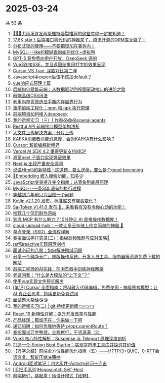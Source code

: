 # 2025-03-24

共 53 条

<!-- BEGIN JUEJIN -->
<!-- 最后更新时间 2025-03-24 06:14:23 +0800 -->
1. [🚀🚀🚀尤雨溪连发两条推特墙裂推荐的这些库你一定要知道！](https://juejin.cn/post/7484131071569772595)
1. [17.6K star！后端接口零代码的神器来了，腾讯开源的ORM库太强了！](https://juejin.cn/post/7483802155063050280)
1. [分布式锁的使用——不要把锁加在事务内！](https://juejin.cn/post/7484023895268278310)
1. [MySQL---like的模糊查询如何优化+虚拟列](https://juejin.cn/post/7484146964478574643)
1. [GPT-5 将免费向用户开放，DeepSeek 逼的](https://juejin.cn/post/7484083121999544374)
1. [Vue3连接SSE，并且返回结果用打字机效果呈现](https://juejin.cn/post/7483817491443384346)
1. [Cursor VS Trae, 深度对比第二弹](https://juejin.cn/post/7483883457551040553)
1. [Javascript中export后该不该加default？](https://juejin.cn/post/7483764202710138906)
1. [vue响应式原理上篇](https://juejin.cn/post/7483667069294526475)
1. [后端如何赋能前端：从数据驱动到视图驱动接口的进阶之路](https://juejin.cn/post/7483802155062935592)
1. [前端高级CSS用法](https://juejin.cn/post/7484470326081503267)
1. [利用内存页筛选法手撕内存越界行为](https://juejin.cn/post/7484023895269326886)
1. [重学前端工程化：npm 和 npx 执行原理](https://juejin.cn/post/7483390393415024692)
1. [前端项目如何接入deepseek](https://juejin.cn/post/7483707213233913907)
1. [我的远程实习（三）| 炸裂😱😱😱openai agents](https://juejin.cn/post/7484146964479475763)
1. [Restful API 前端接口模型架构浅析](https://juejin.cn/post/7483736218191167540)
1. [大文件上传解决方案：分片上传](https://juejin.cn/post/7483709254849544233)
1. [KAFKA消费者消费消息慢，会对KAFKA有什么影响？](https://juejin.cn/post/7484148683438145571)
1. [Cursor: 智能编程新境界](https://juejin.cn/post/7484023895252877339)
1. [Vercel AI SDK 4.2 重要更新支持MCP](https://juejin.cn/post/7484078291248594980)
1. [鸿蒙next 子窗口实现弹窗效果](https://juejin.cn/post/7484023895269802022)
1. [Next.js 出现严重安全漏洞](https://juejin.cn/post/7484258299488960562)
1. [说说Html5的新特性  |  这道题，要么送命，要么是个good beginning](https://juejin.cn/post/7484088857283854347)
1. [🤔Embedding 嵌入搜索功能，知多少](https://juejin.cn/post/7484249031902085183)
1. [JavaScript变量提升完全指南：从表象到底层原理](https://juejin.cn/post/7484131071570083891)
1. [MySQL---一条SQL语句的执行过程](https://juejin.cn/post/7484079795494125594)
1. [穿越到六年前只为回顾一个问题](https://juejin.cn/post/7483701212555460617)
1. [Kotlin v2.1.20 发布，标准库又有哪些变化？](https://juejin.cn/post/7483687583488409636)
1. [Sa-Token v1.41.0 发布 🚀，来看看有没有令你心动的功能！](https://juejin.cn/post/7484191942358499368)
1. [推荐几个简历制作网站](https://juejin.cn/post/7484023895252156443)
1. [到底 MCP 有什么魅力？10分钟让 AI 直接操作数据库！](https://juejin.cn/post/7483790173642440741)
1. [cloud-upload-hub：一款让多云存储上传变简单的神器 🚀](https://juejin.cn/post/7483763157165490191)
1. [单点登录（SSO）全流程详解](https://juejin.cn/post/7483708438683287587)
1. [春招面试拷打实录(二)：揭秘高频难题与应对策略🧐](https://juejin.cn/post/7484468071991083035)
1. [ref和reactive实现原理剖析](https://juejin.cn/post/7484223278233681939)
1. [面试必问的八股：如何解决跨域问题](https://juejin.cn/post/7484164591040921636)
1. [分享一个纯净无广、原版操作系统、开发人员工具、服务器等资源免费下载的网站](https://juejin.cn/post/7484079795493830682)
1. [前端工程师的AI实践：在浏览器中训练神经网络](https://juejin.cn/post/7483865391115911205)
1. [老婆问我：“什么是大模型的“上下文”？”](https://juejin.cn/post/7483790173642506277)
1. [使用vue实现文件预览服务](https://juejin.cn/post/7484202778538065959)
1. [[笔记] Cursor 全面指南：将AI融入代码编辑，免费使用 - 神级思考模型：让 AI 真正会思考 , 持续更新免费试用](https://juejin.cn/post/7483900235289264143)
1. [面试题大杂烩😘😘](https://juejin.cn/post/7484292626260328489)
1. [我的远程实习(二) | git 持续更新版👈👈👈](https://juejin.cn/post/7484088857283837963)
1. [React 19 新特性详解：提升开发效率与性能](https://juejin.cn/post/7483802155061706792)
1. [产品经理：那谁不在，你来做一下吧](https://juejin.cn/post/7483763157166718991)
1. [递归陷阱：如何优雅地等待 props.parentRoute？](https://juejin.cn/post/7483501805077266495)
1. [春招面试万字整理，全程拷打，干货满满（3）](https://juejin.cn/post/7484589584719233063)
1. [Vue3 核心特性解析：Suspense 与 Teleport 原理深度剖析](https://juejin.cn/post/7484454543351595042)
1. [打造一个 Spring Boot Starter：实现字符串工具库并探讨其价值](https://juejin.cn/post/7483857573872631858)
1. [【万字总结】前端全方位性能优化指南（五）——HTTP/3+QUIC、0-RTT会话恢复、智能压缩决策树](https://juejin.cn/post/7483817491441909786)
1. [Android面试笔记｜四大组件-Activity必问十连击](https://juejin.cn/post/7483806479859777536)
1. [[手把手系列]Hoppscotch Self-Host](https://juejin.cn/post/7484127823176728610)
1. [前端佬们，装起来！给设计模式【祛魅】](https://juejin.cn/post/7483776876336005146)
<!-- END JUEJIN -->